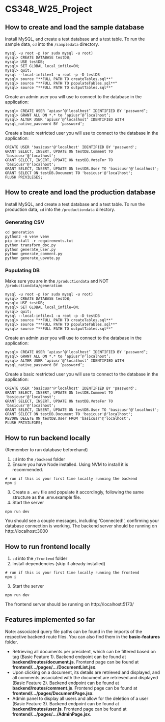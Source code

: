 # CS348_W25_Project

## How to create and load the sample database

Install MySQL, and create a test database and a test table.
To run the sample data, `cd` into the `/sampledata` directory.

```
mysql -u root -p (or sudo mysql -u root)
mysql> CREATE DATABASE testDB;
mysql> USE testDB;
mysql> SET GLOBAL local_infile=ON;
mysql> quit;
mysql --local-infile=1 -u root -p -D testDB
mysql> source "**FULL PATH TO createTables.sql**"
mysql> source "**FULL PATH TO populateTables.sql**"
mysql> source "**FULL PATH TO outputTables.sql**"
```

Create an admin user you will use to connect to the database in the application:

```
mysql> CREATE USER ’apiusr’@’localhost’ IDENTIFIED BY ’password’;
mysql> GRANT ALL ON *.* to ’apiusr’@’localhost’;
mysql> ALTER USER ’apiusr’@’localhost’ IDENTIFIED WITH mysql_native_password BY ’password’;
```

Create a basic restricted user you will use to connect to the database in the application:
```
CREATE USER 'basicusr'@'localhost' IDENTIFIED BY 'password';
GRANT SELECT, INSERT, UPDATE ON testDB.Comment TO 'basicusr'@'localhost';
GRANT SELECT, INSERT, UPDATE ON testDB.VoteFor TO 'basicusr'@'localhost';
GRANT SELECT, INSERT, UPDATE ON testDB.User TO 'basicusr'@'localhost';
GRANT SELECT ON testDB.Document TO 'basicusr'@'localhost';
FLUSH PRIVILEGES;
```

## How to create and load the production database

Install MySQL, and create a test database and a test table.
To run the production data, `cd` into the `/productiondata` directory.

### Generating CSV

```
cd generation
python3 -m venv venv
pip install -r requirements.txt
python transform_doc.py
python generate_user.py
python generate_comment.py
python generate_upvote.py
```

### Populating DB

Make sure you are in the `/productiondata` and NOT `/productiondata/generation`

```
mysql -u root -p (or sudo mysql -u root)
mysql> CREATE DATABASE testDB;
mysql> USE testDB;
mysql> SET GLOBAL local_infile=ON;
mysql> quit;
mysql --local-infile=1 -u root -p -D testDB
mysql> source "**FULL PATH TO createTables.sql**"
mysql> source "**FULL PATH TO populateTables.sql**"
mysql> source "**FULL PATH TO outputTables.sql**"
```

Create an admin user you will use to connect to the database in the application:

```
mysql> CREATE USER ’apiusr’@’localhost’ IDENTIFIED BY ’password’;
mysql> GRANT ALL ON *.* to ’apiusr’@’localhost’;
mysql> ALTER USER ’apiusr’@’localhost’ IDENTIFIED WITH mysql_native_password BY ’password’;
```

Create a basic restricted user you will use to connect to the database in the application:
```
CREATE USER 'basicusr'@'localhost' IDENTIFIED BY 'password';
GRANT SELECT, INSERT, UPDATE ON testDB.Comment TO 'basicusr'@'localhost';
GRANT SELECT, INSERT, UPDATE ON testDB.VoteFor TO 'basicusr'@'localhost';
GRANT SELECT, INSERT, UPDATE ON testDB.User TO 'basicusr'@'localhost';
GRANT SELECT ON testDB.Document TO 'basicusr'@'localhost';
REVOKE DELETE ON testDB.User FROM 'basicusr'@'localhost';
FLUSH PRIVILEGES;
```

## How to run backend locally

(Remember to run database beforehand)

1. `cd` into the `/backend` folder
2. Ensure you have Node installed. Using NVM to install it is recommended.

```
# run if this is your first time locally running the backend
npm i
```

3. Create a `.env` file and populate it accordingly, following the same structure as the .env.example file.
4. Start the server

```
npm run dev
```

You should see a couple messages, including 'Connected!', confirming your database connection is working. The backend server should be running on http://localhost:3000

## How to run frontend locally

1. `cd` into the `/frontend` folder
2. Install dependencies (skip if already installed)

```
# run if this is your first time locally running the frontend
npm i
```

3. Start the server

```
npm run dev
```

The frontend server should be running on http://localhost:5173/

## Features implemented so far

Note: associated query file paths can be found in the imports of the respective backend route files. You can also find them in the **basic-features** folder.

- Retrieving all documents per president, which can be filtered based on tag (Basic Feature 1). Backend endpoint can be found at **backend/routes/document.js**. Frontend page can be found at **frontend/.../pages/.../DocumentList.jsx**.
- Upon clicking on a document, its details are retrieved and displayed, and all comments associated with the document are retrieved and displayed (Basic Feature 2). Backend endpoint can be found at **backend/routes/comment.js**. Frontend page can be found at **frontend/.../pages/DocumentPage.jsx**.
- Admin panel to display all users and allow for the deletion of a user (Basic Feature 3). Backend endpoint can be found at **backend/routes/user.js**. Frontend page can be found at **frontend/.../pages/.../AdminPage.jsx**.

